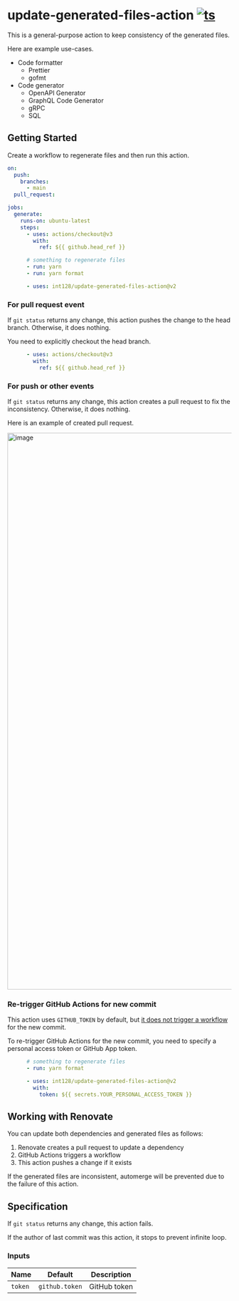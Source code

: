 # update-generated-files-action [![ts](https://github.com/int128/update-generated-files-action/actions/workflows/ts.yaml/badge.svg)](https://github.com/int128/update-generated-files-action/actions/workflows/ts.yaml)

This is a general-purpose action to keep consistency of the generated files.

Here are example use-cases.

- Code formatter
  - Prettier
  - gofmt
- Code generator
  - OpenAPI Generator
  - GraphQL Code Generator
  - gRPC
  - SQL


## Getting Started

Create a workflow to regenerate files and then run this action.

```yaml
on:
  push:
    branches:
      - main
  pull_request:

jobs:
  generate:
    runs-on: ubuntu-latest
    steps:
      - uses: actions/checkout@v3
        with:
          ref: ${{ github.head_ref }}

      # something to regenerate files
      - run: yarn
      - run: yarn format

      - uses: int128/update-generated-files-action@v2
```

### For pull request event

If `git status` returns any change, this action pushes the change to the head branch.
Otherwise, it does nothing.

You need to explicitly checkout the head branch.

```yaml
      - uses: actions/checkout@v3
        with:
          ref: ${{ github.head_ref }}
```

### For push or other events

If `git status` returns any change, this action creates a pull request to fix the inconsistency.
Otherwise, it does nothing.

Here is an example of created pull request.

<img width="1250" alt="image" src="https://user-images.githubusercontent.com/321266/154795860-5bd982b4-2706-4a04-b3c3-2458124853b8.png">


### Re-trigger GitHub Actions for new commit

This action uses `GITHUB_TOKEN` by default, but [it does not trigger a workflow](https://docs.github.com/en/actions/using-workflows/triggering-a-workflow#triggering-a-workflow-from-a-workflow) for the new commit.

To re-trigger GitHub Actions for the new commit, you need to specify a personal access token or GitHub App token.

```yaml
      # something to regenerate files
      - run: yarn format

      - uses: int128/update-generated-files-action@v2
        with:
          token: ${{ secrets.YOUR_PERSONAL_ACCESS_TOKEN }}
```


## Working with Renovate

You can update both dependencies and generated files as follows:

1. Renovate creates a pull request to update a dependency
1. GitHub Actions triggers a workflow
1. This action pushes a change if it exists

If the generated files are inconsistent, automerge will be prevented due to the failure of this action.


## Specification

If `git status` returns any change, this action fails.

If the author of last commit was this action, it stops to prevent infinite loop.

### Inputs

| Name | Default | Description
|------|----------|------------
| `token` | `github.token` | GitHub token
